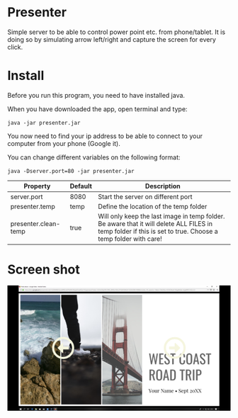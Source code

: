 # Presenter
Simple server to be able to control power point etc. from phone/tablet. It is doing so by simulating arrow left/right 
and capture the screen for every click.

# Install
Before you run this program, you need to have installed java.

When you have downloaded the app, open terminal and type:

```
java -jar presenter.jar
```

You now need to find your ip address to be able to connect to your computer from your phone (Google it).

You can change different variables on the following format:
```
java -Dserver.port=80 -jar presenter.jar
``` 

|Property|Default|Description|
|---|---|----|
|server.port | 8080 |Start the server on different port|
|presenter.temp |temp|Define the location of the temp folder|
|presenter.clean-temp|true|Will only keep the last image in temp folder. Be aware that it will delete ALL FILES in temp folder if this is set to true. Choose a temp folder with care!|

# Screen shot
![Presenter on phone screen](screen_Capture.PNG?raw=true "Presenter")


